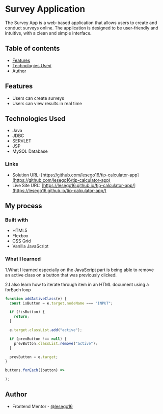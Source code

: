 # Survey Application

The Survey App is a web-based application that allows users to create and conduct surveys online. The application is designed to be user-friendly and intuitive, with a clean and simple interface.

## Table of contents

- [Features](#features)
- [Technologies Used](#technologies-used)
- [Author](#author)

## Features

- Users can create surveys
- Users can view results in real time

## Technologies Used

- Java 
- JDBC
- SERVLET
- JSP
- MySQL Database

### Links

- Solution URL: [https://github.com/lesego16/tip-calculator-app](https://github.com/lesego16/tip-calculator-app)
- Live Site URL: [https://lesego16.github.io/tip-calculator-app/](https://lesego16.github.io/tip-calculator-app/)

## My process

### Built with

- HTML5
- Flexbox
- CSS Grid
- Vanilla JavaScript

### What I learned

1.What I learned especially on the JavaScript part is being able to remove an active class on a button that was previously clicked.

2.I also learn how to iterate through item in an HTML document using a forEach loop

```js
function addActiveClass(e) {
  const isButton = e.target.nodeName === "INPUT";

  if (!isButton) {
    return;
  }

  e.target.classList.add("active");

  if (prevButton !== null) {
    prevButton.classList.remove("active");
  }

  prevButton = e.target;
}
```

```js
buttons.forEach((button) =>

);
```

## Author

- Frontend Mentor - [@lesego16](https://www.frontendmentor.io/profile/lesego16)
